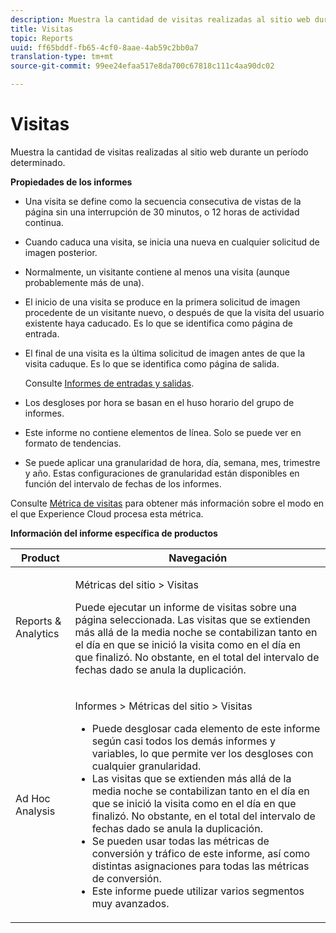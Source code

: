 ```yaml
---
description: Muestra la cantidad de visitas realizadas al sitio web durante un período determinado.
title: Visitas
topic: Reports
uuid: ff65bddf-fb65-4cf0-8aae-4ab59c2bb0a7
translation-type: tm+mt
source-git-commit: 99ee24efaa517e8da700c67818c111c4aa90dc02

---
```



# Visitas

Muestra la cantidad de visitas realizadas al sitio web durante un período determinado.

**Propiedades de los informes**

* Una visita se define como la secuencia consecutiva de vistas de la página sin una interrupción de 30 minutos, o 12 horas de actividad continua.
* Cuando caduca una visita, se inicia una nueva en cualquier solicitud de imagen posterior.
* Normalmente, un visitante contiene al menos una visita (aunque probablemente más de una).
* El inicio de una visita se produce en la primera solicitud de imagen procedente de un visitante nuevo, o después de que la visita del usuario existente haya caducado. Es lo que se identifica como página de entrada.
* El final de una visita es la última solicitud de imagen antes de que la visita caduque. Es lo que se identifica como página de salida.

   Consulte [Informes de entradas y salidas](/help/components/c-variables/dimensionslist/reports-entries-exits.md).
* Los desgloses por hora se basan en el huso horario del grupo de informes.
* Este informe no contiene elementos de línea. Solo se puede ver en formato de tendencias.
* Se puede aplicar una granularidad de hora, día, semana, mes, trimestre y año. Estas configuraciones de granularidad están disponibles en función del intervalo de fechas de los informes.

Consulte [Métrica de visitas](/help/components/c-variables/c-metrics/metrics-visit.md) para obtener más información sobre el modo en el que Experience Cloud procesa esta métrica.

**Información del informe específica de productos**

<table id="table_3138CA443CAC4F55838216E8B8786EE2"> 
 <thead> 
  <tr> 
   <th colname="col1" class="entry"> Product </th> 
   <th colname="col2" class="entry"> Navegación </th> 
  </tr> 
 </thead>
 <tbody> 
  <tr> 
   <td colname="col1"> <p> Reports &amp; Analytics </p> </td> 
   <td colname="col2"> <p> <span class="uicontrol"> Métricas del sitio</span> &gt; <span class="uicontrol">Visitas</span> </p> <p>Puede ejecutar un <span class="wintitle">informe de visitas</span> sobre una página seleccionada. Las visitas que se extienden más allá de la media noche se contabilizan tanto en el día en que se inició la visita como en el día en que finalizó. No obstante, en el total del intervalo de fechas dado se anula la duplicación. </p> </td> 
  </tr> 
  <tr> 
   <td colname="col1"> <p> Ad Hoc Analysis </p> </td> 
   <td colname="col2"> <p> <span class="uicontrol"> Informes</span> &gt; <span class="uicontrol">Métricas del sitio</span> &gt; <span class="uicontrol">Visitas</span> </p> 
    <ul id="ul_73FEE02C129041D6A63F2DB07676960F"> 
     <li id="li_CC3BB22DE97941EB8032BE4421FFC173"> Puede desglosar cada elemento de este informe según casi todos los demás informes y variables, lo que permite ver los desgloses con cualquier granularidad. </li> 
     <li id="li_D53D480D73264D47945C9E1202B7BD4F">Las visitas que se extienden más allá de la media noche se contabilizan tanto en el día en que se inició la visita como en el día en que finalizó. No obstante, en el total del intervalo de fechas dado se anula la duplicación. </li> 
     <li id="li_B8BCC584F95B407DB87F5EA57CC88F62">Se pueden usar todas las métricas de conversión y tráfico de este informe, así como distintas asignaciones para todas las métricas de conversión. </li> 
     <li id="li_0F342D3DCFF44ABAB79BD0F9E7F43E1E">Este informe puede utilizar varios segmentos muy avanzados. </li> 
    </ul> </td> 
  </tr> 
 </tbody> 
</table>

